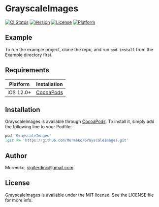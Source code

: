 # GrayscaleImages

[![CI Status](https://img.shields.io/travis/Murmeko/GrayscaleImages.svg?style=flat)](https://travis-ci.org/Murmeko/GrayscaleImages)
[![Version](https://img.shields.io/cocoapods/v/GrayscaleImages.svg?style=flat)](https://cocoapods.org/pods/GrayscaleImages)
[![License](https://img.shields.io/cocoapods/l/GrayscaleImages.svg?style=flat)](https://cocoapods.org/pods/GrayscaleImages)
[![Platform](https://img.shields.io/cocoapods/p/GrayscaleImages.svg?style=flat)](https://cocoapods.org/pods/GrayscaleImages)

## Example

To run the example project, clone the repo, and run `pod install` from the Example directory first.

## Requirements

| Platform | Installation |
| --- | --- |
| iOS 12.0+ | [CocoaPods](#cocoapods) |

## Installation

GrayscaleImages is available through [CocoaPods](https://cocoapods.org). To install
it, simply add the following line to your Podfile:

```ruby
pod 'GrayscaleImages'
:git => 'https://github.com/Murmeko/GrayscaleImages.git'
```

## Author

Murmeko, yigiterdinc@gmail.com

## License

GrayscaleImages is available under the MIT license. See the LICENSE file for more info.
